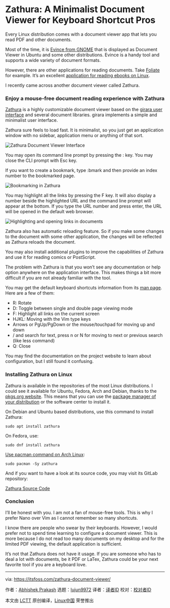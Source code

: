 [#]: subject: (Zathura: A Minimalist Document Viewer for Keyboard Shortcut Pros)
[#]: via: (https://itsfoss.com/zathura-document-viewer/)
[#]: author: (Abhishek Prakash https://itsfoss.com/author/abhishek/)
[#]: collector: (lujun9972)
[#]: translator: (tanloong)
[#]: reviewer: ( )
[#]: publisher: ( )
[#]: url: ( )

Zathura: A Minimalist Document Viewer for Keyboard Shortcut Pros
======

Every Linux distribution comes with a document viewer app that lets you read PDF and other documents.

Most of the time, it is [Evince from GNOME][1] that is displayed as Document Viewer in Ubuntu and some other distributions. Evince is a handy tool and supports a wide variety of document formats.

However, there are other applications for reading documents. Take [Foliate][2] for example. It’s an excellent [application for reading ebooks on Linux][3].

I recently came across another document viewer called Zathura.

### Enjoy a mouse-free document reading experience with Zathura

[Zathura][4] is a highly customizable document viewer based on the [girara user interface][5] and several document libraries. girara implements a simple and minimalist user interface.

Zathura sure feels to load fast. It is minimalist, so you just get an application window with no sidebar, application menu or anything of that sort.

![Zathura Document Viewer Interface][6]

You may open its command line prompt by pressing the : key. You may close the CLI prompt with Esc key.

If you want to create a bookmark, type :bmark and then provide an index number to the bookmarked page.

![Bookmarking in Zathura][7]

You may highlight all the links by pressing the F key. It will also display a number beside the highlighted URL and the command line prompt will appear at the bottom. If you type the URL number and press enter, the URL will be opened in the default web browser.

![Highlighting and opening links in documents][8]

Zathura also has automatic reloading feature. So if you make some changes to the document with some other application, the changes will be reflected as Zathura reloads the document.

You may also install additional plugins to improve the capabilities of Zathura and use it for reading comics or PostScript.

The problem with Zathura is that you won’t see any documentation or help option anywhere on the application interface. This makes things a bit more difficult if you are not already familiar with the tool.

You may get the default keyboard shortcuts information from its [man page][9]. Here are a few of them:

  * R: Rotate
  * D: Toggle between single and double page viewing mode
  * F: Highlight all links on the current screen
  * HJKL: Moving with the Vim type keys
  * Arrows or PgUp/PgDown or the mouse/touchpad for moving up and down
  * / and search for text, press n or N for moving to next or previous search (like less command)
  * Q: Close



You may find the documentation on the project website to learn about configuration, but I still found it confusing.

### Installing Zathura on Linux

Zathura is available in the repositories of the most Linux distributions. I could see it available for Ubuntu, Fedora, Arch and Debian, thanks to the [pkgs.org website][10]. This means that you can use the [package manager of your distribution][11] or the software center to install it.

On Debian and Ubuntu based distributions, use this command to install Zathura:

```
sudo apt install zathura
```

On Fedora, use:

```
sudo dnf install zathura
```

[Use pacman command on Arch Linux][12]:

```
sudo pacman -Sy zathura
```

And if you want to have a look at its source code, you may visit its GitLab repository:

[Zathura Source Code][13]

### Conclusion

I’ll be honest with you. I am not a fan of mouse-free tools. This is why I prefer Nano over Vim as I cannot remember so many shortcuts.

I know there are people who swear by their keyboards. However, I would prefer not to spend time learning to configure a document viewer. This is more because I do not read too many documents on my desktop and for the limited PDF viewing, the default application is sufficient.

It’s not that Zathura does not have it usage. If you are someone who has to deal a lot with documents, be it PDF or LaTex, Zathura could be your next favorite tool if you are a keyboard love.

--------------------------------------------------------------------------------

via: https://itsfoss.com/zathura-document-viewer/

作者：[Abhishek Prakash][a]
选题：[lujun9972][b]
译者：[译者ID](https://github.com/译者ID)
校对：[校对者ID](https://github.com/校对者ID)

本文由 [LCTT](https://github.com/LCTT/TranslateProject) 原创编译，[Linux中国](https://linux.cn/) 荣誉推出

[a]: https://itsfoss.com/author/abhishek/
[b]: https://github.com/lujun9972
[1]: https://wiki.gnome.org/Apps/Evince
[2]: https://itsfoss.com/foliate-ebook-viewer/
[3]: https://itsfoss.com/best-ebook-readers-linux/
[4]: https://pwmt.org/projects/zathura/
[5]: https://git.pwmt.org/pwmt/girara
[6]: https://i1.wp.com/itsfoss.com/wp-content/uploads/2021/07/Zathura-Document-Viewer-Interface.png?resize=800%2C492&ssl=1
[7]: https://i2.wp.com/itsfoss.com/wp-content/uploads/2021/07/bookmarking-in-zathura.png?resize=800%2C639&ssl=1
[8]: https://i0.wp.com/itsfoss.com/wp-content/uploads/2021/07/Follow-link-in-Zathura.png?resize=800%2C639&ssl=1
[9]: https://itsfoss.com/linux-man-page-guide/
[10]: https://pkgs.org/
[11]: https://itsfoss.com/package-manager/
[12]: https://itsfoss.com/pacman-command/
[13]: https://git.pwmt.org/pwmt/zathura
